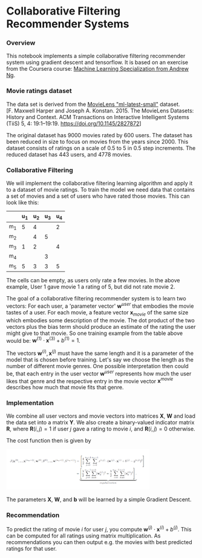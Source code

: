 # Collaborative Filtering Recommender Systems

### Overview

This notebook implements a simple collaborative filtering recommender system using gradient descent and tensorflow. It is based on an exercise from the Coursera course: [Machine Learning Specialization from Andrew Ng](https://www.coursera.org/specializations/machine-learning-introduction).



### Movie ratings dataset

The data set is derived from the [MovieLens "ml-latest-small"](https://grouplens.org/datasets/movielens/latest/) dataset.   
[F. Maxwell Harper and Joseph A. Konstan. 2015. The MovieLens Datasets: History and Context. ACM Transactions on Interactive Intelligent Systems (TiiS) 5, 4: 19:1–19:19. <https://doi.org/10.1145/2827872>]

The original dataset has  9000 movies rated by 600 users. The dataset has been reduced in size to focus on movies from the years since 2000. This dataset consists of ratings on a scale of 0.5 to 5 in 0.5 step increments. The reduced dataset has 443 users, and 4778 movies. 



### Collaborative Filtering

We will implement the collaborative filtering learning algorithm and apply it to a dataset of movie ratings.
To train the model we need data that contains a set of movies and a set of users who have rated those movies. This can look like this:

<div align="center">
  
|               | u<sub>1</sub> | u<sub>2</sub> | u<sub>3</sub> | u<sub>4</sub> |
| :------------ | ------------- | ------------- | ------------- | ------------- |
| m<sub>1</sub> | 5             | 4             |               | 2             |
| m<sub>2</sub> |               | 4             | 5             |               |
| m<sub>3</sub> | 1             | 2             |               | 4             |
| m<sub>4</sub> |               |               | 3             |               |
| m<sub>5</sub> | 5             | 3             | 3             | 5             |
  
</div>

The cells can be empty, as users only rate a few movies. In the above example, User 1 gave movie 1 a rating of 5, but did not rate movie 2.

The goal of a collaborative filtering recommender system is to learn two vectors: For each user, a 'parameter vector' $\mathbf{w}^{user}$ that embodies the movie tastes of a user. For each movie, a feature vector $\mathbf{x}_{movie}$ of the same size which embodies some description of the movie. The dot product of the two vectors plus the bias term should produce an estimate of the rating the user might give to that movie. So one training example from the table above would be:
$\mathbf{w}^{(1)} \cdot \mathbf{x}^{(3)} + b^{(1)} = 1$.

The vectors $\mathbf{w}^{(i)}, \mathbf{x}^{(j)}$ must have the same length and it is a parameter of the model that is chosen before training. Let's say we choose the length as the number of different movie genres. One possible interpretation then could be, that each entry in the user vector $\mathbf{w}^{user}$ represents how much the user likes that genre and the respective entry in the movie vector $\mathbf{x}^{movie}$ describes how much that movie fits that genre.



### Implementation

We combine all user vectors and movie vectors into matrices $\mathbf{X}$, $\mathbf{W}$ and load the data set into a matrix $\mathbf{Y}$. We also create a binary-valued indicator matrix $\mathbf{R}$, where $\mathbf{R}(i,j) = 1$ if user $j$ gave a rating to movie $i$, and $\mathbf{R}(i,j)=0$ otherwise.

The cost function then is given by

<img src="images/cost_function.png" width="75%">

The parameters  $\mathbf{X}$, $\mathbf{W}$, and $\mathbf{b}$ will be learned by a simple Gradient Descent.



### Recommendation

To predict the rating of movie $i$ for user $j$, you compute $\mathbf{w}^{(j)} \cdot \mathbf{x}^{(i)} + b^{(j)}$. This can be computed for all ratings using matrix multiplication. As recommendations you can then output e.g. the movies with best predicted ratings for that user.
